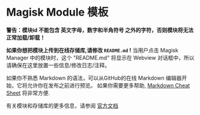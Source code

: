 # Magisk Module 模板

**警告：模块id 不能包含 英文字母，数字和半角符号 之外的字符，否则模块将无法正常加载/卸载！**

**如果你想把模块上传到在线存储库,请修改 `README.md` !** 当用户点击 Magisk Manager 中的模块时，这个 "README.md" 将显示在 Webview 对话框中，所以请确保在这里放置一些信息/修改日志/注释。

如果你不熟悉 Markdown 的语法，可以从GitHub的在线 Markdown 编辑器开始，它将允许你在发布之前进行预览。 如果你需要更多帮助, [Markdown Cheat Sheet](https://github.com/adam-p/markdown-here/wiki/Markdown-Cheatsheet) 将非常方便.

有关模块和存储库的更多信息，请参阅 [官方文档](https://github.com/topjohnwu/Magisk/blob/master/docs/guides.md)
